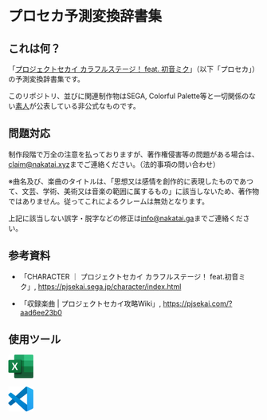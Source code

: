 # プロセカ予測変換辞書集

## これは何？

「[プロジェクトセカイ カラフルステージ！ feat. 初音ミク](https://pjsekai.sega.jp/)」（以下「プロセカ」）の予測変換辞書集です。

このリポジトリ、並びに関連制作物はSEGA, Colorful Palette等と一切関係のない[素人](https://go.nakatai.ga/twitter)が公表している非公式なものです。

## 問題対応

制作段階で万全の注意を払っておりますが、著作権侵害等の問題がある場合は、[claim@nakatai.xyz](mailto:claim@nakatai.xyz)までご連絡ください。（法的事項の問い合わせ）

※曲名及び、楽曲のタイトルは、「思想又は感情を創作的に表現したものであつて、文芸、学術、美術又は音楽の範囲に属するもの」に該当しないため、著作物ではありません。従ってこれによるクレームは無効となります。

上記に該当しない誤字・脱字などの修正は[info@nakatai.ga](mailto:info@nakatai.ga)までご連絡ください。

## 参考資料

- 「CHARACTER ｜ プロジェクトセカイ カラフルステージ！ feat.初音ミク」, <https://pjsekai.sega.jp/character/index.html>

- 「収録楽曲 | プロジェクトセカイ攻略Wiki」, <https://pjsekai.com/?aad6ee23b0>

## 使用ツール

<a href="https://www.microsoft.com/ja-jp/microsoft-365/excel/" target="_blank"><img src="./DocAssets/excel.svg" width="50" alt="Microsoft Excel"></a>

<a href="https://code.visualstudio.com/" target="_blank"><img src="./DocAssets/vscode.svg" width="50" alt="Visual Studio Code"></a>
